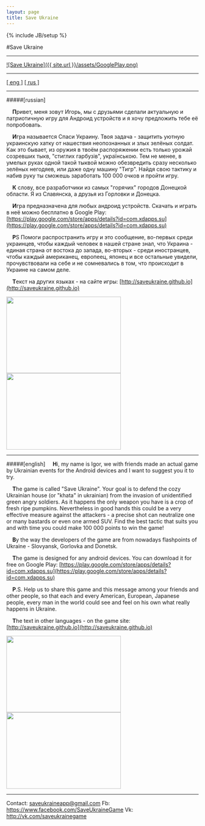 ```yaml
---
layout: page
title: Save Ukraine
---
```

{% include JB/setup %}



#Save Ukraine

<!--<img src="{{ site.url }}/assets/SmallIcon.png" width="50" height="50">-->

---

[ ![Save Ukraine]({{ site.url }}/assets/GooglePlay.png) ](https://play.google.com/store/apps/details?id=com.xdapps.su)

---

[[ eng ]](#english) [[ rus ]](#russian)

---

#####[russian]

&nbsp;&nbsp;&nbsp;&nbsp;**П**ривет, меня зовут Игорь, мы с друзьями сделали актуальную и патриотичную игру для Андроид устройств и я хочу предложить тебе её попробовать.

&nbsp;&nbsp;&nbsp;&nbsp;**И**гра называется Спаси Украину. Твоя задача - защитить уютную украинскую хатку от нашествия неопознанных и злых зелёных солдат. Как это бывает, из оружия в твоём распоряжении есть только урожай созревших тыкв, "стиглих гарбузiв", українською. Тем не менее, в умелых руках одной такой тыквой можно обезвредить сразу несколько зелёных негодяев, или даже одну машину "Тигр". Найдя свою тактику и набив руку ты сможешь заработать 100 000 очков и пройти игру.

&nbsp;&nbsp;&nbsp;&nbsp;**К** слову, все разработчики из самых "горячих" городов Донецкой области. Я из Славянска, а друзья из Горловки и Донецка.

&nbsp;&nbsp;&nbsp;&nbsp;**И**гра предназначена для любых андроид устройств. Скачать и играть в неё можно бесплатно в Google Play: [https://play.google.com/store/apps/details?id=com.xdapps.su](https://play.google.com/store/apps/details?id=com.xdapps.su)

&nbsp;&nbsp;&nbsp;&nbsp;**P**S Помоги распространить игру и это сообщение, во-первых среди украинцев, чтобы каждый человек в нашей стране знал, что Украина - единая страна от востока до запада, во-вторых - среди иностранцев, чтобы каждый американец, европеец, японец и все остальные увидели, прочувствовали на себе и не сомневались в том, что происходит в Украине на самом деле.

&nbsp;&nbsp;&nbsp;&nbsp;**Т**екст на других языках - на сайте игры: [http://saveukraine.github.io](http://saveukraine.github.io)

<img src="{{ site.url }}/assets/screens/MainMenuUkr.png" width="300" height="200">
<img src="{{ site.url }}/assets/screens/ShotUkr.png" width="300" height="200">

---

#####[english]
&nbsp;&nbsp;&nbsp;&nbsp;**H**i, my name is Igor, we with friends made an actual game by Ukrainian events for the Android devices and I want to suggest you it to try.

&nbsp;&nbsp;&nbsp;&nbsp;**T**he game is called "Save Ukraine". Your goal is to defend the cozy Ukrainian house (or "khata" in ukrainian) from the invasion of unidentified green angry soldiers. As it happens the only weapon you have is a crop of fresh ripe pumpkins. Nevertheless in good hands this could be a very effective measure against the attackers - a precise shot can neutralize one or many bastards or even one armed SUV. Find the best tactic that suits you and with time you could make 100 000 points to win the game!

&nbsp;&nbsp;&nbsp;&nbsp;**B**y the way the developers of the game are from nowadays flashpoints of Ukraine - Slovyansk, Gorlovka and Donetsk.

&nbsp;&nbsp;&nbsp;&nbsp;**T**he game is designed for any android devices. You can download it for free on Google Play: [https://play.google.com/store/apps/details?id=com.xdapps.su](https://play.google.com/store/apps/details?id=com.xdapps.su)

&nbsp;&nbsp;&nbsp;&nbsp;**P**.S. Help us to share this game and this message among your friends and other people, so that each and every American, European, Japanese people, every man in the world could see and feel on his own what really happens in Ukraine.

&nbsp;&nbsp;&nbsp;&nbsp;**T**he text in other languages - on the game site: [http://saveukraine.github.io](http://saveukraine.github.io)

<img src="{{ site.url }}/assets/screens/MainMenuEng.png" width="300" height="200">
<img src="{{ site.url }}/assets/screens/ShotEng.png" width="300" height="200">

---

Contact: saveukraineapp@gmail.com
Fb: https://www.facebook.com/SaveUkraineGame
Vk: http://vk.com/saveukrainegame
